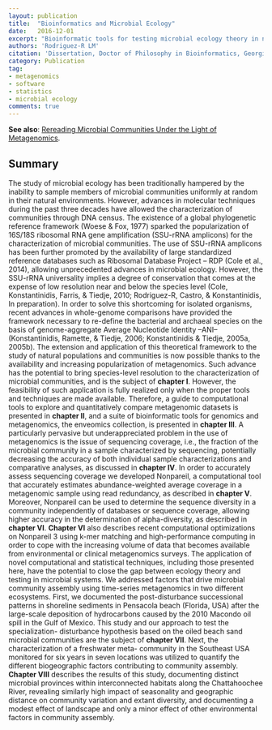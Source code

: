 ```yaml
---
layout: publication
title:  "Bioinformatics and Microbial Ecology"
date:   2016-12-01
excerpt: "Bioinformatic tools for testing microbial ecology theory in natural environments through metagenomics."
authors: 'Rodriguez-R LM'
citation: 'Dissertation, Doctor of Philosophy in Bioinformatics, Georgia Institute of Technology, School of Biological Sciences. 2016.'
category: Publication
tag:
- metagenomics
- software
- statistics
- microbial ecology
comments: true
---
```


**See also**:
[Rereading Microbial Communities Under the Light of Metagenomics](/rereading-metagenomics).

## Summary
The study of microbial ecology has been traditionally hampered by the inability to sample members of microbial communities uniformly at random in their natural environments. However, advances in molecular techniques during the past three decades have allowed the characterization of communities through DNA census. The existence of a global phylogenetic reference framework (Woese & Fox, 1977) sparked the popularization of 16S/18S ribosomal RNA gene amplification (SSU-rRNA amplicons) for the characterization of microbial communities. The use of SSU-rRNA amplicons has been further promoted by the availability of large standardized reference databases such as Ribosomal Database Project – RDP (Cole et al., 2014), allowing unprecedented advances in microbial ecology. However, the SSU-rRNA universality implies a degree of conservation that comes at the expense of low resolution near and below the species level (Cole, Konstantinidis, Farris, & Tiedje, 2010; Rodriguez-R, Castro, & Konstantinidis, In preparation). In order to solve this shortcoming for isolated organisms, recent advances in whole-genome comparisons have provided the framework necessary to re-define the bacterial and archaeal species on the basis of genome-aggregate Average Nucleotide Identity –ANI– (Konstantinidis, Ramette, & Tiedje, 2006; Konstantinidis & Tiedje, 2005a, 2005b). The extension and application of this theoretical framework to the study of natural populations and communities is now possible thanks to the availability and increasing popularization of metagenomics. Such advance has the potential to bring species-level resolution to the characterization of microbial communities, and is the subject of **chapter I**. However, the feasibility of such application is fully realized only when the proper tools and techniques are made available. Therefore, a guide to computational tools to explore and quantitatively compare metagenomic datasets is presented in **chapter II**, and a suite of bioinformatic tools for genomics and metagenomics, the enveomics collection, is presented in **chapter III**. A particularly pervasive but underappreciated problem in the use of metagenomics is the issue of sequencing coverage, i.e., the fraction of the microbial community in a sample characterized by sequencing, potentially decreasing the accuracy of both individual sample characterizations and comparative analyses, as discussed in **chapter IV**. In order to accurately assess sequencing coverage we developed Nonpareil, a computational tool that accurately estimates abundance-weighted average coverage in a metagenomic sample using read redundancy, as described in **chapter V**. Moreover, Nonpareil can be used to determine the sequence diversity in a community independently of databases or sequence coverage, allowing higher accuracy in the determination of alpha-diversity, as described in **chapter VI**. **Chapter VI** also describes recent computational optimizations on Nonpareil 3 using k-mer matching and high-performance computing in order to cope with the increasing volume of data that becomes available from environmental or clinical metagenomics surveys. The application of novel computational and statistical techniques, including those presented here, have the potential to close the gap between ecology theory and testing in microbial systems. We addressed factors that drive microbial community assembly using time-series metagenomics in two different ecosystems. First, we documented the post-disturbance successional patterns in shoreline sediments in Pensacola beach (Florida, USA) after the large-scale deposition of hydrocarbons caused by the 2010 Macondo oil spill in the Gulf of Mexico. This study and our approach to test the specialization- disturbance hypothesis based on the oiled beach sand microbial communities are the subject of **chapter VII**. Next, the characterization of a freshwater meta- community in the Southeast USA monitored for six years in seven locations was utilized to quantify the different biogeographic factors contributing to community assembly. **Chapter VIII** describes the results of this study, documenting distinct microbial provinces within interconnected habitats along the Chattahoochee River, revealing similarly high impact of seasonality and geographic distance on community variation and extant diversity, and documenting a modest effect of landscape and only a minor effect of other environmental factors in community assembly.

